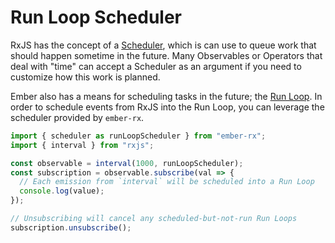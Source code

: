 # Run Loop Scheduler

RxJS has the concept of a [Scheduler][rxjs-scheduler], which is can use to queue work that should happen sometime in the future. Many Observables or Operators that deal with "time" can accept a Scheduler as an argument if you need to customize how this work is planned.

Ember also has a means for scheduling tasks in the future; the [Run Loop][run-loop]. In order to schedule events from RxJS into the Run Loop, you can leverage the scheduler provided by `ember-rx`.

```javascript
import { scheduler as runLoopScheduler } from "ember-rx";
import { interval } from "rxjs";

const observable = interval(1000, runLoopScheduler);
const subscription = observable.subscribe(val => {
  // Each emission from `interval` will be scheduled into a Run Loop
  console.log(value);
});

// Unsubscribing will cancel any scheduled-but-not-run Run Loops
subscription.unsubscribe();
```

[rxjs-scheduler]: https://rxjs.dev/guide/scheduler
[run-loop]: https://guides.emberjs.com/release/applications/run-loop/
